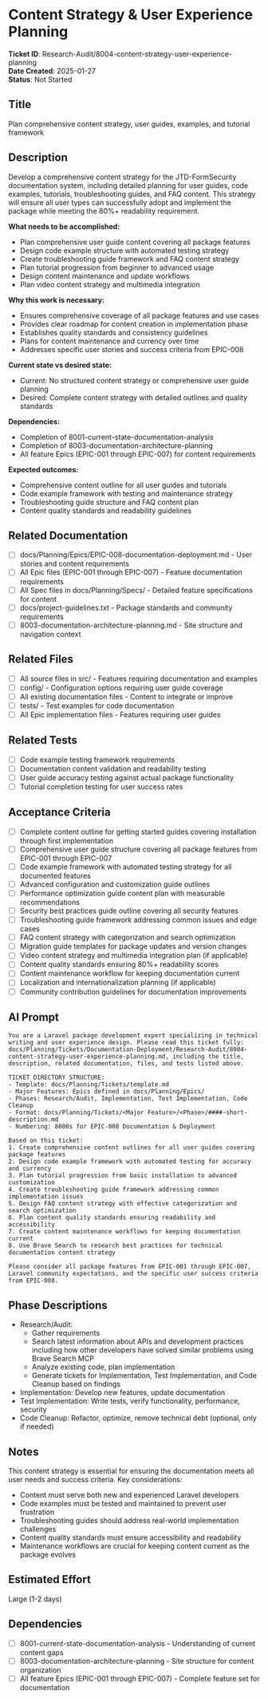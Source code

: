 # Content Strategy & User Experience Planning

**Ticket ID**: Research-Audit/8004-content-strategy-user-experience-planning  
**Date Created**: 2025-01-27  
**Status**: Not Started

## Title
Plan comprehensive content strategy, user guides, examples, and tutorial framework

## Description
Develop a comprehensive content strategy for the JTD-FormSecurity documentation system, including detailed planning for user guides, code examples, tutorials, troubleshooting guides, and FAQ content. This strategy will ensure all user types can successfully adopt and implement the package while meeting the 80%+ readability requirement.

**What needs to be accomplished:**
- Plan comprehensive user guide content covering all package features
- Design code example structure with automated testing strategy
- Create troubleshooting guide framework and FAQ content strategy
- Plan tutorial progression from beginner to advanced usage
- Design content maintenance and update workflows
- Plan video content strategy and multimedia integration

**Why this work is necessary:**
- Ensures comprehensive coverage of all package features and use cases
- Provides clear roadmap for content creation in implementation phase
- Establishes quality standards and consistency guidelines
- Plans for content maintenance and currency over time
- Addresses specific user stories and success criteria from EPIC-008

**Current state vs desired state:**
- Current: No structured content strategy or comprehensive user guide planning
- Desired: Complete content strategy with detailed outlines and quality standards

**Dependencies:**
- Completion of 8001-current-state-documentation-analysis
- Completion of 8003-documentation-architecture-planning
- All feature Epics (EPIC-001 through EPIC-007) for content requirements

**Expected outcomes:**
- Comprehensive content outline for all user guides and tutorials
- Code example framework with testing and maintenance strategy
- Troubleshooting guide structure and FAQ content plan
- Content quality standards and readability guidelines

## Related Documentation
- [ ] docs/Planning/Epics/EPIC-008-documentation-deployment.md - User stories and content requirements
- [ ] All Epic files (EPIC-001 through EPIC-007) - Feature documentation requirements
- [ ] All Spec files in docs/Planning/Specs/ - Detailed feature specifications for content
- [ ] docs/project-guidelines.txt - Package standards and community requirements
- [ ] 8003-documentation-architecture-planning.md - Site structure and navigation context

## Related Files
- [ ] All source files in src/ - Features requiring documentation and examples
- [ ] config/ - Configuration options requiring user guide coverage
- [ ] All existing documentation files - Content to integrate or improve
- [ ] tests/ - Test examples for code documentation
- [ ] All Epic implementation files - Features requiring user guides

## Related Tests
- [ ] Code example testing framework requirements
- [ ] Documentation content validation and readability testing
- [ ] User guide accuracy testing against actual package functionality
- [ ] Tutorial completion testing for user success rates

## Acceptance Criteria
- [ ] Complete content outline for getting started guides covering installation through first implementation
- [ ] Comprehensive user guide structure covering all package features from EPIC-001 through EPIC-007
- [ ] Code example framework with automated testing strategy for all documented features
- [ ] Advanced configuration and customization guide outlines
- [ ] Performance optimization guide content plan with measurable recommendations
- [ ] Security best practices guide outline covering all security features
- [ ] Troubleshooting guide framework addressing common issues and edge cases
- [ ] FAQ content strategy with categorization and search optimization
- [ ] Migration guide templates for package updates and version changes
- [ ] Video content strategy and multimedia integration plan (if applicable)
- [ ] Content quality standards ensuring 80%+ readability scores
- [ ] Content maintenance workflow for keeping documentation current
- [ ] Localization and internationalization planning (if applicable)
- [ ] Community contribution guidelines for documentation improvements

## AI Prompt
```
You are a Laravel package development expert specializing in technical writing and user experience design. Please read this ticket fully: docs/Planning/Tickets/Documentation-Deployment/Research-Audit/8004-content-strategy-user-experience-planning.md, including the title, description, related documentation, files, and tests listed above.

TICKET DIRECTORY STRUCTURE:
- Template: docs/Planning/Tickets/template.md
- Major Features: Epics defined in docs/Planning/Epics/
- Phases: Research/Audit, Implementation, Test Implementation, Code Cleanup
- Format: docs/Planning/Tickets/<Major Feature>/<Phase>/####-short-description.md
- Numbering: 8000s for EPIC-008 Documentation & Deployment

Based on this ticket:
1. Create comprehensive content outlines for all user guides covering package features
2. Design code example framework with automated testing for accuracy and currency
3. Plan tutorial progression from basic installation to advanced customization
4. Create troubleshooting guide framework addressing common implementation issues
5. Design FAQ content strategy with effective categorization and search optimization
6. Plan content quality standards ensuring readability and accessibility
7. Create content maintenance workflows for keeping documentation current
8. Use Brave Search to research best practices for technical documentation content strategy

Please consider all package features from EPIC-001 through EPIC-007, Laravel community expectations, and the specific user success criteria from EPIC-008.
```

## Phase Descriptions
- Research/Audit: 
  - Gather requirements
  - Search latest information about APIs and development practices including how other developers have solved similar problems using Brave Search MCP
  - Analyze existing code, plan implementation
  - Generate tickets for Implementation, Test Implementation, and Code Cleanup based on findings
- Implementation: Develop new features, update documentation
- Test Implementation: Write tests, verify functionality, performance, security
- Code Cleanup: Refactor, optimize, remove technical debt (optional, only if needed)

## Notes
This content strategy is essential for ensuring the documentation meets all user needs and success criteria. Key considerations:
- Content must serve both new and experienced Laravel developers
- Code examples must be tested and maintained to prevent user frustration
- Troubleshooting guides should address real-world implementation challenges
- Content quality standards must ensure accessibility and readability
- Maintenance workflows are crucial for keeping content current as the package evolves

## Estimated Effort
Large (1-2 days)

## Dependencies
- [ ] 8001-current-state-documentation-analysis - Understanding of current content gaps
- [ ] 8003-documentation-architecture-planning - Site structure for content organization
- [ ] All feature Epics (EPIC-001 through EPIC-007) - Complete feature set for documentation
